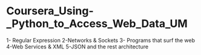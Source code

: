 # Coursera_Using-_Python_to_Access_Web_Data_UM
1- Regular Expression 2-Networks &amp; Sockets 3- Programs that surf the web 4-Web Services &amp; XML 5-JSON and the rest architecture

